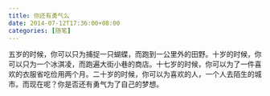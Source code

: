 ```yaml
---
title: 你还有勇气么
date: 2014-07-12T17:36:00+08:00
categories: [随笔]
---
```


五岁的时候，你可以只为捕捉一只蝴蝶，而跑到一公里外的田野。十岁的时候，你可以只为一个冰淇凌，而跑遍大街小巷的商店。十七岁的时候，你可以为了一件喜欢的衣服省吃俭用两个月。二十岁的时候，你可以为喜欢的人，一个人去陌生的城市。而现在呢？你是否还有勇气为了自己的梦想。
